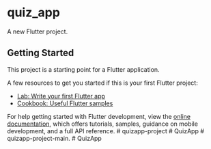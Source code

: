 # quiz_app

A new Flutter project.

## Getting Started

This project is a starting point for a Flutter application.

A few resources to get you started if this is your first Flutter project:

- [Lab: Write your first Flutter app](https://docs.flutter.dev/get-started/codelab)
- [Cookbook: Useful Flutter samples](https://docs.flutter.dev/cookbook)

For help getting started with Flutter development, view the
[online documentation](https://docs.flutter.dev/), which offers tutorials,
samples, guidance on mobile development, and a full API reference.
#   q u i z a p p - p r o j e c t  
 #   Q u i z A p p  
 #   q u i z a p p - p r o j e c t - m a i n .  
 #   Q u i z A p p  
 